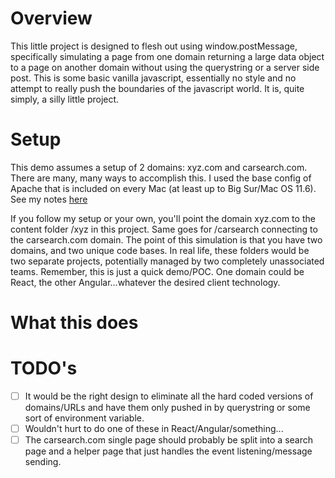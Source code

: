 # Overview
This little project is designed to flesh out using window.postMessage, specifically simulating a page from one domain returning a large data object to a page on another domain without using the querystring or a server side post.  This is some basic vanilla javascript, essentially no style and no attempt to really push the boundaries of the javascript world.  It is, quite simply, a silly little project.

# Setup
This demo assumes a setup of 2 domains:  xyz.com and carsearch.com.  There are many, many ways to accomplish this.  I used the base config of Apache that is included on every Mac (at least up to Big Sur/Mac OS 11.6).  See my notes [here](MACSETUP.md)

If you follow my setup or your own, you'll point the domain xyz.com to the content folder /xyz in this project.  Same goes for /carsearch connecting to the carsearch.com domain.  The point of this simulation is that you have two domains, and two unique code bases.  In real life, these folders would be two separate projects, potentially managed by two completely unassociated teams.  Remember, this is just a quick demo/POC.  One domain could be React, the other Angular...whatever the desired client technology.

# What this does

# TODO's
- [ ] It would be the right design to eliminate all the hard coded versions of domains/URLs and have them only pushed in by querystring or some sort of environment variable.
- [ ] Wouldn't hurt to do one of these in React/Angular/something...
- [ ] The carsearch.com single page should probably be split into a search page and a helper page that just handles the event listening/message sending.
